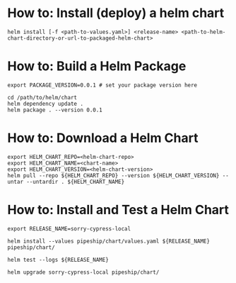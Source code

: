 # How to: Install (deploy) a helm chart
```
helm install [-f <path-to-values.yaml>] <release-name> <path-to-helm-chart-directory-or-url-to-packaged-helm-chart>
```

# How to: Build a Helm Package
```
export PACKAGE_VERSION=0.0.1 # set your package version here

cd /path/to/helm/chart
helm dependency update .
helm package . --version 0.0.1
```

# How to: Download a Helm Chart
```
export HELM_CHART_REPO=<helm-chart-repo>
export HELM_CHART_NAME=<chart-name>
export HELM_CHART_VERSION=<helm-chart-version>
helm pull --repo ${HELM_CHART_REPO} --version ${HELM_CHART_VERSION} --untar --untardir . ${HELM_CHART_NAME}
```

# How to: Install and Test a Helm Chart
```
export RELEASE_NAME=sorry-cypress-local

helm install --values pipeship/chart/values.yaml ${RELEASE_NAME} pipeship/chart/

helm test --logs ${RELEASE_NAME}

helm upgrade sorry-cypress-local pipeship/chart/
```